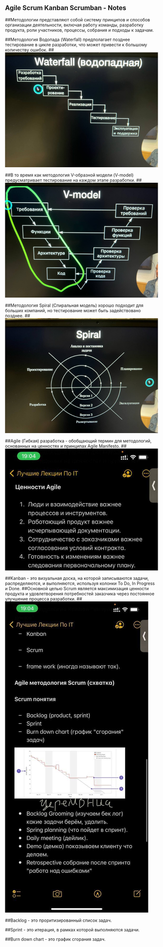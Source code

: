 ## Agile Scrum Kanban Scrumban - Notes
##Методологии представляют собой систему принципов и способов организации деятельности, включая работу команды, разработку продукта, роли участников, процессы, собрания и подходы к задачам.

##Методология Водопада (Waterfall) предполагает позднее тестирование в цикле разработки, что может привести к большому количеству ошибок.
##![Waterfall](https://github.com/AlexeyLobanov1/Agile-Scrum-Kanban-Scrumban/blob/main/Waterfall.jpg)

##В то время как методология V-образной модели (V-model) предусматривает тестирование на каждом этапе разработки.
##![V-model](https://github.com/AlexeyLobanov1/Agile-Scrum-Kanban-Scrumban/blob/main/V-model.jpg)

##Методология Spiral (Спиральная модель) хорошо подходит для больших компаний, но тестирование может быть задействовано позднее.
##![Spiral](https://github.com/AlexeyLobanov1/Agile-Scrum-Kanban-Scrumban/blob/main/Spiral.jpg)

##Agile (Гибкая) разработка - обобщающий термин для методологий, основанных на ценностях и принципах Agile Manifesto.
##![Agile](https://github.com/AlexeyLobanov1/Agile-Scrum-Kanban-Scrumban/blob/main/Agile.jpg)

##Kanban - это визуальная доска, на которой записываются задачи, распределяются, и выполняются, используя колонки To Do, In Progress и Done.
##Основной целью Scrum является максимизация ценности продукта и удовлетворения потребностей заказчика через постоянное улучшение процесса разработки.
##![KanbanScrum](https://github.com/AlexeyLobanov1/Agile-Scrum-Kanban-Scrumban/blob/main/KanbanScrum.jpg)

##Backlog - это проритизированный список задач.

##Sprint - это итерация, в рамках которой выполняются задачи.

##Burn down chart - это график сгорания задач.

